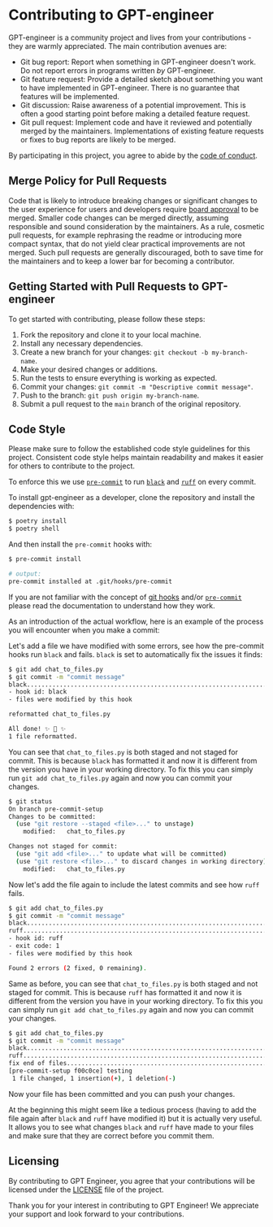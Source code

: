# Contributing to GPT-engineer

GPT-engineer is a community project and lives from your contributions - they are warmly appreciated. The main contribution avenues are:
- Git bug report: Report when something in GPT-engineer doesn't work. Do not report errors in programs written _by_ GPT-engineer.
- Git feature request: Provide a detailed sketch about something you want to have implemented in GPT-engineer. There is no guarantee that features will be implemented.
- Git discussion: Raise awareness of a potential improvement. This is often a good starting point before making a detailed feature request.
- Git pull request: Implement code and have it reviewed and potentially merged by the maintainers. Implementations of existing feature requests or fixes to bug reports are likely to be merged.

By participating in this project, you agree to abide by the [code of conduct](CODE_OF_CONDUCT.md).

## Merge Policy for Pull Requests
Code that is likely to introduce breaking changes or significant changes to the user experience for users and developers require [board approval](https://github.com/gpt-engineer-org/gpt-engineer/blob/main/GOVERNANCE.md) to be merged. Smaller code changes can be merged directly, assuming responsible and sound consideration by the maintainers.
As a rule, cosmetic pull requests, for example rephrasing the readme or introducing more compact syntax, that do not yield clear practical improvements are not merged. Such pull requests are generally discouraged, both to save time for the maintainers and to keep a lower bar for becoming a contributor.

## Getting Started with Pull Requests to GPT-engineer

To get started with contributing, please follow these steps:

1. Fork the repository and clone it to your local machine.
2. Install any necessary dependencies.
3. Create a new branch for your changes: `git checkout -b my-branch-name`.
4. Make your desired changes or additions.
5. Run the tests to ensure everything is working as expected.
6. Commit your changes: `git commit -m "Descriptive commit message"`.
7. Push to the branch: `git push origin my-branch-name`.
8. Submit a pull request to the `main` branch of the original repository.

## Code Style

Please make sure to follow the established code style guidelines for this project. Consistent code style helps maintain readability and makes it easier for others to contribute to the project.

To enforce this we use [`pre-commit`](https://pre-commit.com/) to run [`black`](https://black.readthedocs.io/en/stable/index.html) and [`ruff`](https://beta.ruff.rs/docs/) on every commit.

To install gpt-engineer as a developer, clone the repository and install the dependencies with:

```bash
$ poetry install
$ poetry shell
```

And then install the `pre-commit` hooks with:

```bash
$ pre-commit install

# output:
pre-commit installed at .git/hooks/pre-commit
```

If you are not familiar with the concept of [git hooks](https://git-scm.com/docs/githooks) and/or [`pre-commit`](https://pre-commit.com/) please read the documentation to understand how they work.

As an introduction of the actual workflow, here is an example of the process you will encounter when you make a commit:

Let's add a file we have modified with some errors, see how the pre-commit hooks run `black` and fails.
`black` is set to automatically fix the issues it finds:

```bash
$ git add chat_to_files.py
$ git commit -m "commit message"
black....................................................................Failed
- hook id: black
- files were modified by this hook

reformatted chat_to_files.py

All done! ✨ 🍰 ✨
1 file reformatted.
```

You can see that `chat_to_files.py` is both staged and not staged for commit. This is because `black` has formatted it and now it is different from the version you have in your working directory. To fix this you can simply run `git add chat_to_files.py` again and now you can commit your changes.

```bash
$ git status
On branch pre-commit-setup
Changes to be committed:
  (use "git restore --staged <file>..." to unstage)
    modified:   chat_to_files.py

Changes not staged for commit:
  (use "git add <file>..." to update what will be committed)
  (use "git restore <file>..." to discard changes in working directory)
    modified:   chat_to_files.py
```

Now let's add the file again to include the latest commits and see how `ruff` fails.

```bash
$ git add chat_to_files.py
$ git commit -m "commit message"
black....................................................................Passed
ruff.....................................................................Failed
- hook id: ruff
- exit code: 1
- files were modified by this hook

Found 2 errors (2 fixed, 0 remaining).
```

Same as before, you can see that `chat_to_files.py` is both staged and not staged for commit. This is because `ruff` has formatted it and now it is different from the version you have in your working directory. To fix this you can simply run `git add chat_to_files.py` again and now you can commit your changes.

```bash
$ git add chat_to_files.py
$ git commit -m "commit message"
black....................................................................Passed
ruff.....................................................................Passed
fix end of files.........................................................Passed
[pre-commit-setup f00c0ce] testing
 1 file changed, 1 insertion(+), 1 deletion(-)
```

Now your file has been committed and you can push your changes.

At the beginning this might seem like a tedious process (having to add the file again after `black` and `ruff` have modified it) but it is actually very useful. It allows you to see what changes `black` and `ruff` have made to your files and make sure that they are correct before you commit them.


## Licensing

By contributing to GPT Engineer, you agree that your contributions will be licensed under the [LICENSE](../LICENSE) file of the project.

Thank you for your interest in contributing to GPT Engineer! We appreciate your support and look forward to your contributions.

